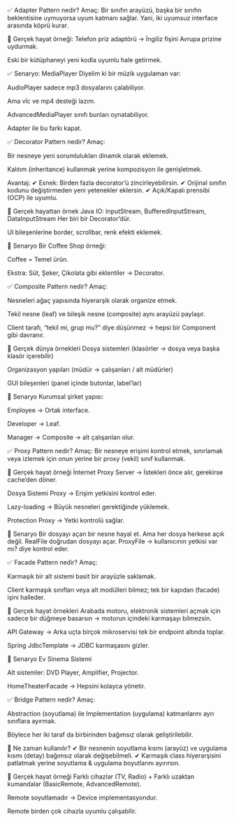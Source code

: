 ✅ Adapter Pattern nedir?
Amaç:
Bir sınıfın arayüzü, başka bir sınıfın beklentisine uymuyorsa uyum katmanı sağlar.
Yani, iki uyumsuz interface arasında köprü kurar.

🎯 Gerçek hayat örneği:
Telefon priz adaptörü → İngiliz fişini Avrupa prizine uydurmak.

Eski bir kütüphaneyi yeni kodla uyumlu hale getirmek.

✅ Senaryo: MediaPlayer
Diyelim ki bir müzik uygulaman var:

AudioPlayer sadece mp3 dosyalarını çalabiliyor.

Ama vlc ve mp4 desteği lazım.

AdvancedMediaPlayer sınıfı bunları oynatabiliyor.

Adapter ile bu farkı kapat.


✅ Decorator Pattern nedir?
Amaç:

Bir nesneye yeni sorumlulukları dinamik olarak eklemek.

Kalıtım (inheritance) kullanmak yerine kompozisyon ile genişletmek.

Avantaj:
✔ Esnek: Birden fazla decorator’ü zincirleyebilirsin.
✔ Orijinal sınıfın kodunu değiştirmeden yeni yetenekler eklersin.
✔ Açık/Kapalı prensibi (OCP) ile uyumlu.

📌 Gerçek hayattan örnek
Java IO: InputStream, BufferedInputStream, DataInputStream
Her biri bir Decorator’dür.

UI bileşenlerine border, scrollbar, renk efekti eklemek.

🎯 Senaryo
Bir Coffee Shop örneği:

Coffee = Temel ürün.

Ekstra: Süt, Şeker, Çikolata gibi eklentiler → Decorator.


✅ Composite Pattern nedir?
Amaç:

Nesneleri ağaç yapısında hiyerarşik olarak organize etmek.

Tekil nesne (leaf) ve bileşik nesne (composite) aynı arayüzü paylaşır.

Client tarafı, “tekil mi, grup mu?” diye düşünmez → hepsi bir Component gibi davranır.

📌 Gerçek dünya örnekleri
Dosya sistemleri (klasörler → dosya veya başka klasör içerebilir)

Organizasyon yapıları (müdür → çalışanları / alt müdürler)

GUI bileşenleri (panel içinde butonlar, label’lar)

🎯 Senaryo
Kurumsal şirket yapısı:

Employee → Ortak interface.

Developer → Leaf.

Manager → Composite → alt çalışanları olur.


✅ Proxy Pattern nedir?
Amaç:
Bir nesneye erişimi kontrol etmek, sınırlamak veya izlemek için onun yerine bir proxy (vekil) sınıf kullanmak.

📌 Gerçek hayat örneği
İnternet Proxy Server → İstekleri önce alır, gerekirse cache’den döner.

Dosya Sistemi Proxy → Erişim yetkisini kontrol eder.

Lazy-loading → Büyük nesneleri gerektiğinde yüklemek.

Protection Proxy → Yetki kontrolü sağlar.

🎯 Senaryo
Bir dosyayı açan bir nesne hayal et.
Ama her dosya herkese açık değil.
RealFile doğrudan dosyayı açar.
ProxyFile → kullanıcının yetkisi var mı? diye kontrol eder.


✅ Facade Pattern nedir?
Amaç:

Karmaşık bir alt sistemi basit bir arayüzle saklamak.

Client karmaşık sınıfları veya alt modülleri bilmez; tek bir kapıdan (facade) işini halleder.

📌 Gerçek hayat örnekleri
Arabada motoru, elektronik sistemleri açmak için sadece bir düğmeye basarsın → motorun içindeki karmaşayı bilmezsin.

API Gateway → Arka uçta birçok mikroservisi tek bir endpoint altında toplar.

Spring JdbcTemplate → JDBC karmaşasını gizler.

🎯 Senaryo
Ev Sinema Sistemi

Alt sistemler: DVD Player, Amplifier, Projector.

HomeTheaterFacade → Hepsini kolayca yönetir.


✅ Bridge Pattern nedir?
Amaç:

Abstraction (soyutlama) ile Implementation (uygulama) katmanlarını ayrı sınıflara ayırmak.

Böylece her iki taraf da birbirinden bağımsız olarak geliştirilebilir.

📌 Ne zaman kullanılır?
✔ Bir nesnenin soyutlama kısmı (arayüz) ve uygulama kısmı (detay) bağımsız olarak değişebilmeli.
✔ Karmaşık class hiyerarşisini patlatmak yerine soyutlama & uygulama boyutlarını ayırırsın.

🎯 Gerçek hayat örneği
Farklı cihazlar (TV, Radio) + Farklı uzaktan kumandalar (BasicRemote, AdvancedRemote).

Remote soyutlamadır → Device implementasyondur.

Remote birden çok cihazla uyumlu çalışabilir.